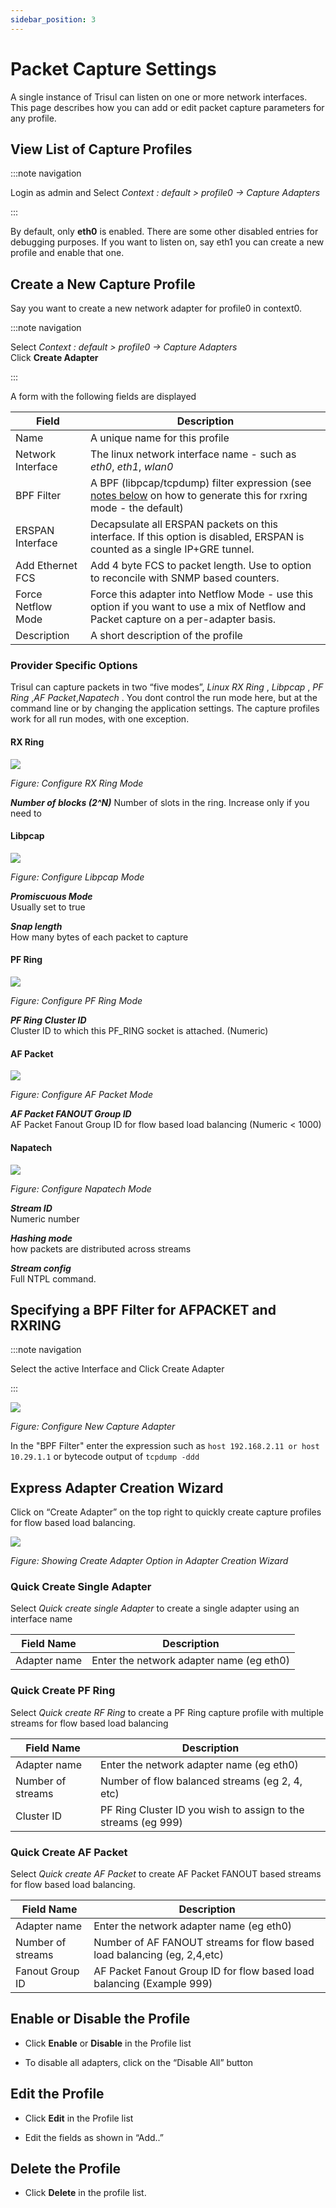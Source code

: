 ```yaml
---
sidebar_position: 3
---
```


# Packet Capture Settings

A single instance of Trisul can listen on one or more network
interfaces. This page describes how you can add or edit packet capture
parameters for any profile.

## View List of Capture Profiles

:::note navigation

Login as admin and Select *Context : default \> profile0 -\> Capture
Adapters*

:::

By default, only **eth0** is enabled. There are some other disabled
entries for debugging purposes. If you want to listen on, say eth1 you
can create a new profile and enable that one.

## Create a New Capture Profile

Say you want to create a new network adapter for profile0 in context0.

:::note navigation

Select *Context : default \> profile0 -\> Capture Adapters*  
Click **Create Adapter**

:::

A form with the following fields are displayed

| Field              | Description                                                                                                                                                                                     |
| ------------------ | ----------------------------------------------------------------------------------------------------------------------------------------------------------------------------------------------- |
| Name               | A unique name for this profile                                                                                                                                                                  |
| Network Interface  | The linux network interface name - such as *eth0*, *eth1*, *wlan0*                                                                                                                              |
| BPF Filter         | A BPF (libpcap/tcpdump) filter expression (see [notes below](/docs/ug/webadmin/profiles#specifying-a-bpf-filter-for-afpacket-and-rxring) on how to generate this for rxring mode - the default) |
| ERSPAN Interface   | Decapsulate all ERSPAN packets on this interface. If this option is disabled, ERSPAN is counted as a single IP+GRE tunnel.                                                                      |
| Add Ethernet FCS   | Add 4 byte FCS to packet length. Use to option to reconcile with SNMP based counters.                                                                                                           |
| Force Netflow Mode | Force this adapter into Netflow Mode - use this option if you want to use a mix of Netflow and Packet capture on a per-adapter basis.                                                           |
| Description        | A short description of the profile                                                                                                                                                              |

### Provider Specific Options

Trisul can capture packets in two “five modes”, *Linux RX Ring* ,
*Libpcap* , *PF Ring* ,*AF Packet*,*Napatech* . You dont control the run
mode here, but at the command line or by changing the application
settings. The capture profiles work for all run modes, with one
exception.

#### RX Ring

![](images/rxring_profiles.png)

*Figure: Configure RX Ring Mode*

***Number of blocks (2^N)*** 
Number of slots in the ring. Increase only if you need to

#### Libpcap

![](images/libpcap_profiles.png)

*Figure: Configure Libpcap Mode*

***Promiscuous Mode***  
Usually set to true

***Snap length***  
How many bytes of each packet to capture

#### PF Ring

![](images/pfring_profiles.png)

*Figure: Configure PF Ring Mode*

***PF Ring Cluster ID***  
Cluster ID to which this PF_RING socket is attached. (Numeric)

#### AF Packet

![](images/afpacketfanout_profiles.png)

*Figure: Configure AF Packet Mode*

***AF Packet FANOUT Group ID***  
AF Packet Fanout Group ID for flow based load balancing (Numeric \<
1000)

#### Napatech

![](images/napatech_profiles.png)

*Figure: Configure Napatech Mode*

***Stream ID***  
Numeric number

***Hashing mode***  
how packets are distributed across streams

***Stream config***  
Full NTPL command.

## Specifying a BPF Filter for AFPACKET and RXRING

:::note navigation

Select the active Interface and Click Create Adapter

:::

![](images/bgpfilter_profiles.png)

*Figure: Configure New Capture Adapter*

In the "BPF Filter" enter the expression such as `host 192.168.2.11 or host 10.29.1.1` or bytecode output of `tcpdump -ddd`

## Express Adapter Creation Wizard

Click on “Create Adapter” on the top right to quickly create capture
profiles for flow based load balancing.

![](images/adaptercreationwizard_profiles.png)

*Figure: Showing Create Adapter Option in Adapter Creation Wizard*

### Quick Create Single Adapter

Select *Quick create single Adapter* to create a single adapter using an
interface name

| Field Name   | Description                              |
| ------------ | ---------------------------------------- |
| Adapter name | Enter the network adapter name (eg eth0) |

### Quick Create PF Ring

Select *Quick create RF Ring* to create a PF Ring capture profile with
multiple streams for flow based load balancing

| Field Name        | Description                                                   |
| ----------------- | ------------------------------------------------------------- |
| Adapter name      | Enter the network adapter name (eg eth0)                      |
| Number of streams | Number of flow balanced streams (eg 2, 4, etc)                |
| Cluster ID        | PF Ring Cluster ID you wish to assign to the streams (eg 999) |

### Quick Create AF Packet

Select *Quick create AF Packet* to create AF Packet FANOUT based streams
for flow based load balancing.

| Field Name        | Description                                                             |
| ----------------- | ----------------------------------------------------------------------- |
| Adapter name      | Enter the network adapter name (eg eth0)                                |
| Number of streams | Number of AF FANOUT streams for flow based load balancing (eg, 2,4,etc) |
| Fanout Group ID   | AF Packet Fanout Group ID for flow based load balancing (Example 999)   |

## Enable or Disable the Profile

- Click **Enable** or **Disable** in the Profile list

- To disable all adapters, click on the “Disable All” button

## Edit the Profile

- Click **Edit** in the Profile list  

- Edit the fields as shown in “Add..”

## Delete the Profile

- Click **Delete** in the profile list.
